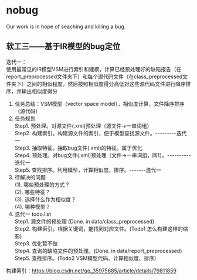 # nobug

Our work is in hope of seaching and killing a bug.

## 软工三——基于IR模型的bug定位
迭代一：\
使用最常见的IR模型VSM进行索引和建模，计算已经预处理好的缺陷报告（在report_preprocessed文件夹下）和每个源代码文件（在class_preprocessed文件夹下）之间的相似程度，然后按照相似度得分高低对这些源代码文件进行降序排序，并输出相似度得分
1. 任务总结：VSM模型（vector space model），相似度计算，文件降序排序（源代码）
2. 任务规划  
Step1. 预处理。对源文件(.xml)预处理（源文件->一串词组）  
Step2. 构建索引。构建源文件的索引，便于模型查找源文件。---------迭代一\
Step3. 抽取特征。抽取bug文件(.xml)的特征。属于优化\
Step4. 预处理。对bug文件(.xml)预处理（文件->一串词组，同1）。----------迭代一\
Step5. 查找排序。利用模型，计算相似度，排序。-------迭代一
3. 待解决的问题  
(1). 哪些预处理的方式？  
(2). 哪些特征？  
(3). 选择什么作为相似度？  
(4). 哪种模型？
4. 迭代一 todo.list  
Step1. 源文件的预处理 (Done. in data/class_preprocessed)  
Step2. 构建索引。根据关键词，能找到对应文件。(Todo1 怎么构建这样的缩影)   
Step3. 优化暂不做  
Step4. 查询的缺陷文件的预处理。(Done. in data/report_preprocessed)  
Step5. 查找排序。(Todo2 VSM模型代码、计算相似度、排序)

构建索引：https://blog.csdn.net/qq_35975685/article/details/79811859
